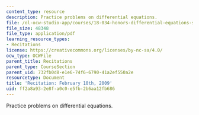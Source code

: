 ```yaml
---
content_type: resource
description: Practice problems on differential equations.
file: /ol-ocw-studio-app/courses/18-034-honors-differential-equations-spring-2009/ff2a8a932e8fa0c0e5fb2b6aa12fb686_MIT18_034s09_rec02_2_10.pdf
file_size: 48348
file_type: application/pdf
learning_resource_types:
- Recitations
license: https://creativecommons.org/licenses/by-nc-sa/4.0/
ocw_type: OCWFile
parent_title: Recitations
parent_type: CourseSection
parent_uid: 732fb0d8-e1e6-74f6-6790-41a2ef550a2e
resourcetype: Document
title: 'Recitation: February 10th, 2009'
uid: ff2a8a93-2e8f-a0c0-e5fb-2b6aa12fb686
---
```

Practice problems on differential equations.